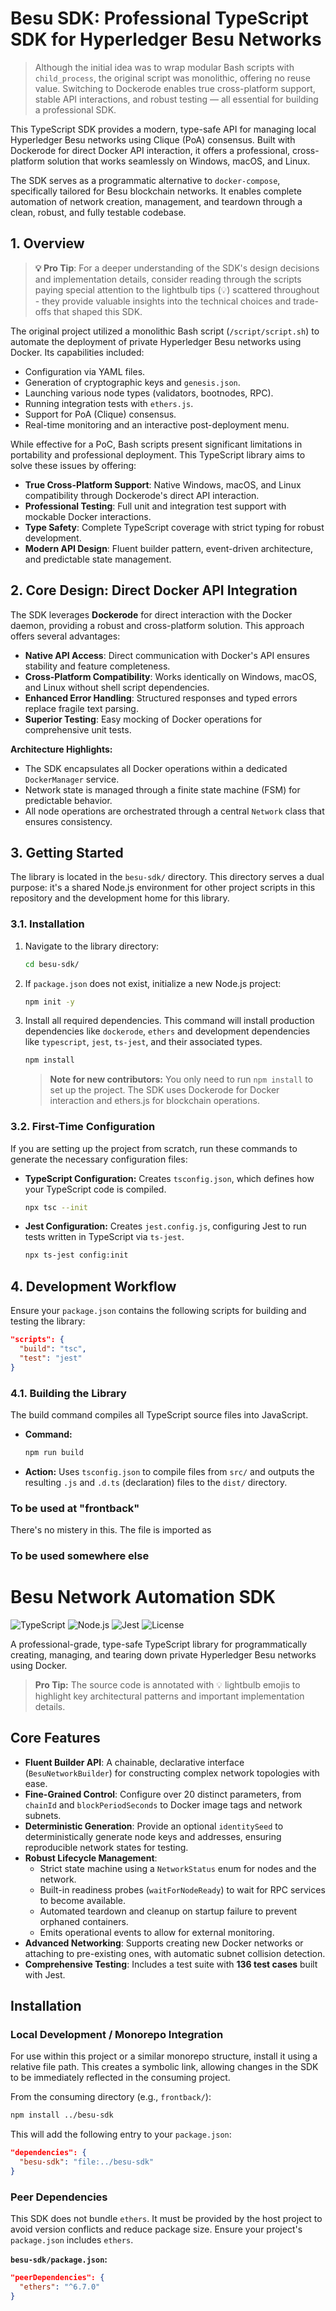 # Besu SDK: Professional TypeScript SDK for Hyperledger Besu Networks

> Although the initial idea was to wrap modular Bash scripts with `child_process`, the original script was monolithic, offering no reuse value. Switching to Dockerode enables true cross-platform support, stable API interactions, and robust testing — all essential for building a professional SDK.

This TypeScript SDK provides a modern, type-safe API for managing local Hyperledger Besu networks using Clique (PoA) consensus. Built with Dockerode for direct Docker API interaction, it offers a professional, cross-platform solution that works seamlessly on Windows, macOS, and Linux.

The SDK serves as a programmatic alternative to `docker-compose`, specifically tailored for Besu blockchain networks. It enables complete automation of network creation, management, and teardown through a clean, robust, and fully testable codebase.

## 1. Overview

> **💡 Pro Tip**: For a deeper understanding of the SDK's design decisions and implementation details, consider reading through the scripts paying special attention to the lightbulb tips (💡) scattered throughout - they provide valuable insights into the technical choices and trade-offs that shaped this SDK.

The original project utilized a monolithic Bash script (`/script/script.sh`) to automate the deployment of private Hyperledger Besu networks using Docker. Its capabilities included:

*   Configuration via YAML files.
*   Generation of cryptographic keys and `genesis.json`.
*   Launching various node types (validators, bootnodes, RPC).
*   Running integration tests with `ethers.js`.
*   Support for PoA (Clique) consensus.
*   Real-time monitoring and an interactive post-deployment menu.

While effective for a PoC, Bash scripts present significant limitations in portability and professional deployment. This TypeScript library aims to solve these issues by offering:

*   **True Cross-Platform Support**: Native Windows, macOS, and Linux compatibility through Dockerode's direct API interaction.
*   **Professional Testing**: Full unit and integration test support with mockable Docker interactions.
*   **Type Safety**: Complete TypeScript coverage with strict typing for robust development.
*   **Modern API Design**: Fluent builder pattern, event-driven architecture, and predictable state management.

## 2. Core Design: Direct Docker API Integration

The SDK leverages **Dockerode** for direct interaction with the Docker daemon, providing a robust and cross-platform solution. This approach offers several advantages:

*   **Native API Access**: Direct communication with Docker's API ensures stability and feature completeness.
*   **Cross-Platform Compatibility**: Works identically on Windows, macOS, and Linux without shell script dependencies.
*   **Enhanced Error Handling**: Structured responses and typed errors replace fragile text parsing.
*   **Superior Testing**: Easy mocking of Docker operations for comprehensive unit tests.

**Architecture Highlights:**
*   The SDK encapsulates all Docker operations within a dedicated `DockerManager` service.
*   Network state is managed through a finite state machine (FSM) for predictable behavior.
*   All node operations are orchestrated through a central `Network` class that ensures consistency.

## 3. Getting Started

The library is located in the `besu-sdk/` directory. This directory serves a dual purpose: it's a shared Node.js environment for other project scripts in this repository and the development home for this library.

### 3.1. Installation

1.  Navigate to the library directory:
    ```bash
    cd besu-sdk/
    ```

2.  If `package.json` does not exist, initialize a new Node.js project:
    ```bash
    npm init -y
    ```

3.  Install all required dependencies. This command will install production dependencies like `dockerode`, `ethers` and development dependencies like `typescript`, `jest`, `ts-jest`, and their associated types.
    ```bash
    npm install
    ```
    > **Note for new contributors:** You only need to run `npm install` to set up the project. The SDK uses Dockerode for Docker interaction and ethers.js for blockchain operations.

### 3.2. First-Time Configuration

If you are setting up the project from scratch, run these commands to generate the necessary configuration files:

*   **TypeScript Configuration:** Creates `tsconfig.json`, which defines how your TypeScript code is compiled.
    ```bash
    npx tsc --init
    ```

*   **Jest Configuration:** Creates `jest.config.js`, configuring Jest to run tests written in TypeScript via `ts-jest`.
    ```bash
    npx ts-jest config:init
    ```

## 4. Development Workflow

Ensure your `package.json` contains the following scripts for building and testing the library:

```json
"scripts": {
  "build": "tsc",
  "test": "jest"
}
```

### 4.1. Building the Library

The build command compiles all TypeScript source files into JavaScript.

*   **Command:**
    ```bash
    npm run build
    ```
*   **Action:** Uses `tsconfig.json` to compile files from `src/` and outputs the resulting `.js` and `.d.ts` (declaration) files to the `dist/` directory.


### To be used at "frontback"

There's no mistery in this. The file is imported as 

### To be used somewhere else


# Besu Network Automation SDK

![TypeScript](https://img.shields.io/badge/TypeScript-3178C6?style=for-the-badge&logo=typescript&logoColor=white)
![Node.js](https://img.shields.io/badge/Node.js-43853D?style=for-the-badge&logo=node.js&logoColor=white)
![Jest](https://img.shields.io/badge/Jest-C21325?style=for-the-badge&logo=jest&logoColor=white)
![License](https://img.shields.io/badge/License-MIT-green.svg?style=for-the-badge)

A professional-grade, type-safe TypeScript library for programmatically creating, managing, and tearing down private Hyperledger Besu networks using Docker.

> **Pro Tip:** The source code is annotated with 💡 lightbulb emojis to highlight key architectural patterns and important implementation details.

## Core Features

-   **Fluent Builder API**: A chainable, declarative interface (`BesuNetworkBuilder`) for constructing complex network topologies with ease.
-   **Fine-Grained Control**: Configure over 20 distinct parameters, from `chainId` and `blockPeriodSeconds` to Docker image tags and network subnets.
-   **Deterministic Generation**: Provide an optional `identitySeed` to deterministically generate node keys and addresses, ensuring reproducible network states for testing.
-   **Robust Lifecycle Management**:
    -   Strict state machine using a `NetworkStatus` enum for nodes and the network.
    -   Built-in readiness probes (`waitForNodeReady`) to wait for RPC services to become available.
    -   Automated teardown and cleanup on startup failure to prevent orphaned containers.
    -   Emits operational events to allow for external monitoring.
-   **Advanced Networking**: Supports creating new Docker networks or attaching to pre-existing ones, with automatic subnet collision detection.
-   **Comprehensive Testing**: Includes a test suite with **136 test cases** built with Jest.

## Installation

### Local Development / Monorepo Integration

For use within this project or a similar monorepo structure, install it using a relative file path. This creates a symbolic link, allowing changes in the SDK to be immediately reflected in the consuming project.

From the consuming directory (e.g., `frontback/`):
```bash
npm install ../besu-sdk
```

This will add the following entry to your `package.json`:
```json
"dependencies": {
  "besu-sdk": "file:../besu-sdk"
}
```

### Peer Dependencies

This SDK does not bundle `ethers`. It must be provided by the host project to avoid version conflicts and reduce package size. Ensure your project's `package.json` includes `ethers`.

**`besu-sdk/package.json`:**
```json
"peerDependencies": {
  "ethers": "^6.7.0"
}
```